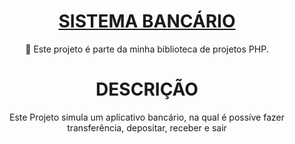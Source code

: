 <h1 align="center">
    <a href="https://pt-br.reactjs.org/">SISTEMA BANCÁRIO</a>
</h1>
<p align="center">🚀 Este projeto é parte da minha biblioteca de projetos PHP.</p>


<h1 align="center">DESCRIÇÃO</h1>

<p align="center">Este Projeto simula um aplicativo bancário, 
na qual é possíve fazer transferência, depositar, receber e sair</p>

